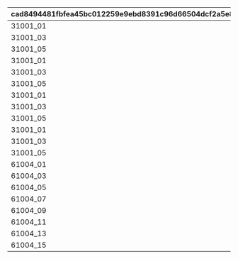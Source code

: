 |cad8494481fbfea45bc012259e9ebd8391c96d66504dcf2a5e8c4bcbb3e06445|eb41515f30507a44fef67c0ea65a2e2e1a2c27a4dd916b52c653f589050a45cd|dd9646b5df8748a6fc65fe1ebc328c9abb47bbe90d88d450110163e5f10785d6|0b912739068d8f914b08dadbc36aecd549d38ab95363d60cbd952f1c331ec2db|a418b78a752af515a6aa68de60b4f1412fd4e3bf4d9175a11d7b5bf53cd262d8|76e770fa34e00d37505dc70dafe52403d2e0d1d7f116a8b3df2a15d25a674da8|caefd4ee06d9e6d39fbafdc07f4b77529c4c70a5b1966bd822d0522022fb4086|8033b378493735014a41af201d72bc8b6bedbe7ca3cbec9db5b8721af498bfad|a8ce07a3521436af3929de2891bb6f217d9f84efe220aac594b0b33012ed083a|3f24385b9b8913376a22ed16bd4dff18248deea7506edf679b4a89bcfdf09e79|e0412c67f3dea8248ccaec27969e75daeaa808ee220a7682356704711778a07c|bfb718c90f1c8259c9c2d9fab02470f93b095454e828f81db3b640604c0f3204|2d8024c87099eaecf588baa1eb094358e862cce037fa4e8b916685de53828785|
| --- | --- | --- | --- | --- | --- | --- | --- | --- | --- | --- | --- | --- |
|31001_01||29||3100101|1||||||||
|31001_03||59||3100101|30||||||||
|31001_05||-1||3100101|60||||||||
|31001_01||29||3100102|1|||31001_01|||||
|31001_03||59||3100102|30|||31001_03|||||
|31001_05||-1||3100102|60|||31001_05|||||
|31001_01||29|31001_01|3100103|1|||31001_01|||||
|31001_03||59|31001_03|3100103|30|||31001_03|||||
|31001_05||-1|31001_05|3100103|60|||31001_05|||||
|31001_01||29|31001_01|3100104|1|||31001_01||||31001_01|
|31001_03||59|31001_03|3100104|30|||31001_03||||31001_03|
|31001_05||-1|31001_05|3100104|60|||31001_05||||31001_05|
|61004_01||289||3100201|1|||61004_02|||||
|61004_03||299||3100201|290|||61004_04|||||
|61004_05||309||3100201|300|||61004_06|||||
|61004_07||319||3100201|310|||61004_08|||||
|61004_09||329||3100201|320|||61004_10|||||
|61004_11||339||3100201|330|||61004_12|||||
|61004_13||349||3100201|340|||61004_14|||||
|61004_15||-1||3100201|350|||61004_16|||||